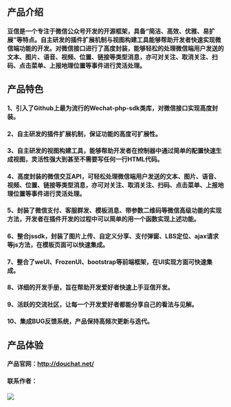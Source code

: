 ﻿## 产品介绍

#### 豆信是一个专注于微信公众号开发的开源框架，具备“简洁、高效、优雅、易扩展”等特点。自主研发的插件扩展机制与视图构建工具能够帮助开发者快速实现微信端功能的开发。对微信接口进行了高度封装，能够轻松的处理微信端用户发送的文本、图片、语音、视频、位置、链接等类型消息，亦可对关注、取消关注、扫码、点击菜单、上报地理位置等事件进行灵活处理。

## 产品特色

#### 1、引入了Github上最为流行的Wechat-php-sdk类库，对微信接口实现高度封装。
#### 2、自主研发的插件扩展机制，保证功能的高度可扩展性。
#### 3、自主研发的视图构建工具，能够帮助开发者在控制器中通过简单的配置快速生成视图，灵活性强大到甚至不需要写任何一行HTML代码。
#### 4、高度封装的微信交互API，可轻松处理微信端用户发送的文本、图片、语音、视频、位置、链接等类型消息，亦可对关注、取消关注、扫码、点击菜单、上报地理位置等事件进行灵活处理。
#### 5、封装了微信支付、客服群发、模板消息、带参数二维码等微信高级功能的实现方法，开发者在插件开发的过程中可以简单的用一个函数实现上述功能。
#### 6、整合jssdk，封装了图片上传、自定义分享、支付弹窗、LBS定位、ajax请求等js方法，在模板页面可以快速集成。
#### 7、整合了weUI、FrozenUI、bootstrap等前端框架，在UI实现方面可快速集成。
#### 8、详细的开发手册，旨在帮助开发爱好者快速上手豆信开发。
#### 9、活跃的交流社区，让每一个开发爱好者都能分享自己的看法与见解。
#### 10、集成BUG反馈系统，产品保持高频次更新与迭代。

## 产品体验

#### 产品官网：<a href="http://douchat.net/" target="_blank">http://douchat.net/</a>
#### 联系作者：

![](./author.png)
